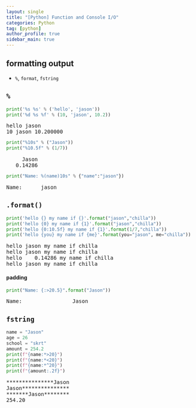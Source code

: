 ```yaml
---
layout: single
title: "[Python] Function and Console I/O"
categories: Python
tag: [python]
author_profile: true
sidebar_main: true
---
```


<head>
  <style>
    table.dataframe {
      white-space: normal;
      width: 100%;
      height: 240px;
      display: block;
      overflow: auto;
      font-family: Arial, sans-serif;
      font-size: 0.9rem;
      line-height: 20px;
      text-align: center;
      border: 0px !important;
    }

    table.dataframe th {
      text-align: center;
      font-weight: bold;
      padding: 8px;
    }

    table.dataframe td {
      text-align: center;
      padding: 8px;
    }

    table.dataframe tr:hover {
      background: #b8d1f3;
    }

    .output_prompt {
      overflow: auto;
      font-size: 0.9rem;
      line-height: 1.45;
      border-radius: 0.3rem;
      -webkit-overflow-scrolling: touch;
      padding: 0.8rem;
      margin-top: 0;
      margin-bottom: 15px;
      font: 1rem Consolas, "Liberation Mono", Menlo, Courier, monospace;
      color: $code-text-color;
      border: solid 1px $border-color;
      border-radius: 0.3rem;
      word-break: normal;
      white-space: pre;
    }

.dataframe tbody tr th:only-of-type {
vertical-align: middle;
}

.dataframe tbody tr th {
vertical-align: top;
}

.dataframe thead th {
text-align: center !important;
padding: 8px;
}

.page\_\_content p {
margin: 0 0 0px !important;
}

.page\_\_content p > strong {
font-size: 0.8rem !important;
}

  </style>
</head>

## formatting output

- <code>%</code>, <code>format</code>, <code>fstring</code>

## <code>%</code>

```python
print('%s %s' % ('hello', 'jason'))
print('%d %s %f' % (10, 'jason', 10.2))
```

<pre>
hello jason
10 jason 10.200000
</pre>

```python
print("%10s" % ("Jason"))
print("%10.5f" % (1/7))
```

<pre>
     Jason
   0.14286
</pre>

```python
print("Name: %(name)10s" % {"name":"jason"})
```

<pre>
Name:      jason
</pre>

## <code>.format()</code>

```python
print('hello {} my name if {}'.format("jason","chilla"))
print('hello {0} my name if {1}'.format("jason","chilla"))
print('hello {0:10.5f} my name if {1}'.format(1/7,"chilla"))
print('hello {you} my name if {me}'.format(you="jason", me="chilla"))
```

<pre>
hello jason my name if chilla
hello jason my name if chilla
hello    0.14286 my name if chilla
hello jason my name if chilla
</pre>

#### padding

```python
print("Name: {:>20.5}".format("Jason"))
```

<pre>
Name:                Jason
</pre>

## <code>fstring</code>

```python
name = "Jason"
age = 26
school = "skrt"
amount = 254.2
print(f"{name:*>20}")
print(f"{name:*<20}")
print(f"{name:*^20}")
print(f"{amount:.2f}")
```

<pre>
***************Jason
Jason***************
*******Jason********
254.20
</pre>

```python

```
